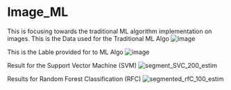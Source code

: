 # Image_ML
This is focusing towards the traditional ML algorithm implementation on images.
This is the Data used for the Traditional ML Algo
![image](https://github.com/user-attachments/assets/7939d0fe-77d7-4739-b93f-a413675e40d9)

This is the Lable provided for to ML Algo
![image](https://github.com/user-attachments/assets/edb1f495-130a-4482-9220-7504fa9026e1)

Result for the Support Vector Machine (SVM)
![segment_SVC_200_estim](https://github.com/user-attachments/assets/44cd5726-5450-438e-935d-1e3bfe6c19a2)

Results for Random Forest Classification (RFC)
![segmented_rfC_100_estim](https://github.com/user-attachments/assets/61f66db9-a671-44f1-b96e-d0c772ed3ef4)

